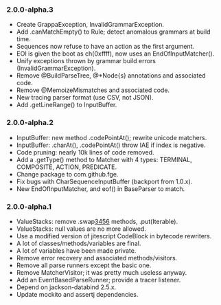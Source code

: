 ### 2.0.0-alpha.3

* Create GrappaException, InvalidGrammarException.
* Add .canMatchEmpty() to Rule; detect anomalous grammars at build time.
* Sequences now refuse to have an action as the first argument.
* EOI is given the boot as ch(0xffff), now uses an EndOfInputMatcher().
* Unify exceptions thrown by grammar build errors (InvalidGrammarException).
* Remove @BuildParseTree, @*Node{s} annotations and associated code.
* Remove @MemoizeMismatches and associated code.
* New tracing parser format (use CSV, not JSON).
* Add .getLineRange() to InputBuffer.

### 2.0.0-alpha.2

* InputBuffer: new method .codePointAt(); rewrite unicode matchers.
* InputBuffer: .charAt(), .codePointAt() throw IAE if index is negative.
* Code pruning: nearly 10k lines of code removed.
* Add a .getType() method to Matcher with 4 types: TERMINAL, COMPOSITE, ACTION,
  PREDICATE.
* Change package to com.github.fge.
* Fix bugs with CharSequenceInputBuffer (backport from 1.0.x).
* New EndOfInputMatcher, and eof() in BaseParser to match.

### 2.0.0-alpha.1

* ValueStacks: remove .swap[3456]() methods, .put(Iterable).
* ValueStacks: null values are no more allowed.
* Use a modified version of jitescript CodeBlock in bytecode rewriters.
* A lot of classes/methods/variables are final.
* A lot of variables have been made private.
* Remove error recovery and associated methods/visitors.
* Remove all parse runners except the basic one.
* Remove MatcherVisitor; it was pretty much useless anyway.
* Add an EventBasedParseRunner; provide a tracer listener.
* Depend on jackson-databind 2.5.x.
* Update mockito and assertj dependencies.

